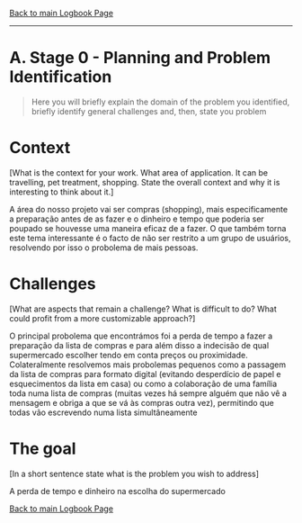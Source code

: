 [Back to main Logbook Page](../hci_logbook.md)

---


# A. Stage 0 - Planning and Problem Identification
>	Here you will briefly explain the domain of the problem you identified, briefly identify general challenges and, then, state you problem

# Context
[What is the context for your work. What area of application. It can be travelling, pet treatment, shopping. State the overall context and why it is interesting to think about it.]

<!-- melhorar isto -->
A área do nosso projeto vai ser compras (shopping), mais especificamente a preparação antes de as fazer e o dinheiro 
e tempo que poderia ser poupado se houvesse uma maneira eficaz de a fazer. 
O que também torna este tema interessante é o facto de não ser restrito a um grupo de usuários, resolvendo por isso
o probolema de mais pessoas.

# Challenges
[What are aspects that remain a challenge? What is difficult to do? What could profit from a more customizable approach?]

O principal probolema que encontrámos foi a perda de tempo a fazer a preparação da lista de compras e para além disso a indecisão de 
qual supermercado escolher tendo em conta preços ou proximidade. Colateralmente resolvemos mais probolemas pequenos como a passagem 
da lista de compras para formato digital (evitando desperdício de papel e esquecimentos da lista em casa) ou como a colaboração de uma família 
toda numa lista de compras (muitas vezes há sempre alguém que não vê a mensagem e obriga a que se vá às compras outra vez), permitindo que todas vão escrevendo 
numa lista simultâneamente

# The goal
[In a short sentence state what is the problem you wish to address]

<!-- nao esta a repetir? -->
A perda de tempo e dinheiro na escolha do supermercado


[Back to main Logbook Page](hci_logbook.md)